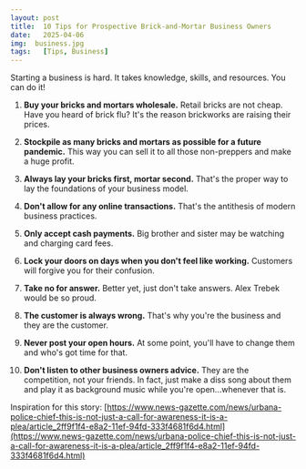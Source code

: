 ```yaml
---
layout: post
title:  10 Tips for Prospective Brick-and-Mortar Business Owners
date:   2025-04-06
img:  business.jpg
tags:   [Tips, Business]
---
```


Starting a business is hard. It takes knowledge, skills, and resources. You can do it!

1. **Buy your bricks and mortars wholesale.** Retail bricks are not cheap. Have you heard of brick flu? It's the reason brickworks are raising their prices.

2. **Stockpile as many bricks and mortars as possible for a future pandemic.** This way you can sell it to all those non-preppers and make a huge profit.

3. **Always lay your bricks first, mortar second.** That's the proper way to lay the foundations of your business model.

4. **Don't allow for any online transactions.** That's the antithesis of modern business practices.	

5. **Only accept cash payments.** Big brother and sister may be watching and charging card fees.

6. **Lock your doors on days when you don't feel like working.** Customers will forgive you for their confusion.

7. **Take no for answer.** Better yet, just don't take answers. Alex Trebek would be so proud.

8. **The customer is always wrong.** That's why you're the business and they are the customer.

9. **Never post your open hours.** At some point, you'll have to change them and who's got time for that.

10. **Don't listen to other business owners advice.** They are the competition, not your friends. In fact, just make a diss song about them and play it as background music while you're open...whenever that is.

Inspiration for this story: [https://www.news-gazette.com/news/urbana-police-chief-this-is-not-just-a-call-for-awareness-it-is-a-plea/article_2ff9f1f4-e8a2-11ef-94fd-333f4681f6d4.html](https://www.news-gazette.com/news/urbana-police-chief-this-is-not-just-a-call-for-awareness-it-is-a-plea/article_2ff9f1f4-e8a2-11ef-94fd-333f4681f6d4.html)
